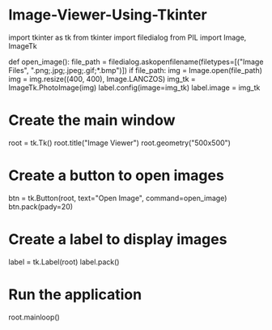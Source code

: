# Image-Viewer-Using-Tkinter
import tkinter as tk
from tkinter import filedialog
from PIL import Image, ImageTk

def open_image():
    file_path = filedialog.askopenfilename(filetypes=[("Image Files", ".png;.jpg;.jpeg;.gif;*.bmp")])
    if file_path:
        img = Image.open(file_path)
        img = img.resize((400, 400), Image.LANCZOS)
        img_tk = ImageTk.PhotoImage(img)
        label.config(image=img_tk)
        label.image = img_tk

# Create the main window
root = tk.Tk()
root.title("Image Viewer")
root.geometry("500x500")

# Create a button to open images
btn = tk.Button(root, text="Open Image", command=open_image)
btn.pack(pady=20)

# Create a label to display images
label = tk.Label(root)
label.pack()

# Run the application
root.mainloop()

